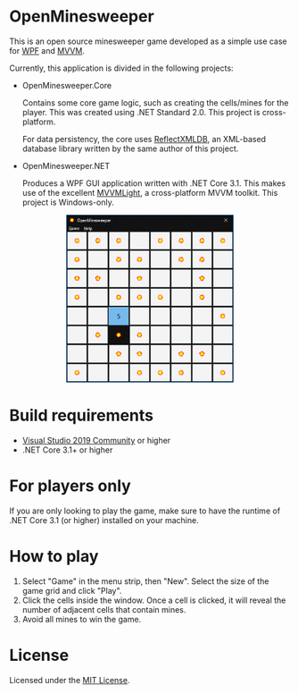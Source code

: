 # OpenMinesweeper
This is an open source minesweeper game developed as a simple use case for [WPF](https://en.wikipedia.org/wiki/Windows_Presentation_Foundation) and [MVVM](https://en.wikipedia.org/wiki/Model%E2%80%93view%E2%80%93viewmodel).

Currently, this application is divided in the following projects:
* OpenMinesweeper.Core

  Contains some core game logic, such as creating the cells/mines for the player. This was created using .NET Standard 2.0. This project is cross-platform.
  
  For data persistency, the core uses [ReflectXMLDB](https://github.com/Fe-Bell/ReflectXMLDB), an XML-based database library written by the same author of this project.

* OpenMinesweeper.NET

  Produces a WPF GUI application written with .NET Core 3.1. This makes use of the excellent [MVVMLight](https://github.com/lbugnion/mvvmlight), a cross-platform MVVM toolkit. This project is Windows-only.

<p align="center">
  <img width="300" height="300" src="Art/Samples/sample1.png">
</p>

# Build requirements
* [Visual Studio 2019 Community](https://visualstudio.microsoft.com/) or higher
* .NET Core 3.1+ or higher

# For players only
If you are only looking to play the game, make sure to have the runtime of .NET Core 3.1 (or higher) installed on your machine.

# How to play
1. Select "Game" in the menu strip, then "New". Select the size of the game grid and click "Play".
2. Click the cells inside the window. Once a cell is clicked, it will reveal the number of adjacent cells that contain mines.
3. Avoid all mines to win the game.

# License
Licensed under the [MIT License](https://en.wikipedia.org/wiki/MIT_License).
